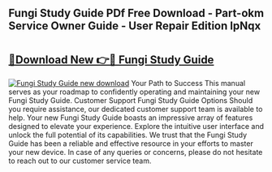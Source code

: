 ## Fungi Study Guide PDf Free Download - Part-okm Service Owner Guide - User Repair Edition lpNqx

# <h2><a href="http://bc53520.oget.top/?id=Fungi+Study+Guide">🔗Download New 👉🔴 Fungi Study Guide</a></h2>

[![Fungi Study Guide new download](https://i.imgur.com/5g1atiW.png)](http://bc53520.oget.top/?id=Fungi+Study+Guide)
Your Path to Success This manual serves as your roadmap to confidently operating and maintaining your new Fungi Study Guide. Customer Support Fungi Study Guide Options Should you require assistance, our dedicated customer support team is available to help. Your new Fungi Study Guide boasts an impressive array of features designed to elevate your experience. Explore the intuitive user interface and unlock the full potential of its capabilities. We trust that the Fungi Study Guide has been a reliable and effective resource in your efforts to master your new device. In case of any queries or concerns, please do not hesitate to reach out to our customer service team.
